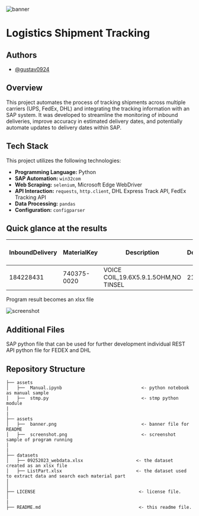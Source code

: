 ![banner](assets/banner.webp)
# Logistics Shipment Tracking
## Authors
-  [@gustav0924](https://www.github.com/gustav0924)
## Overview
This project automates the process of tracking shipments across multiple carriers (UPS, FedEx, DHL) and integrating the tracking information with an SAP system. It was developed to streamline the monitoring of inbound deliveries, improve accuracy in estimated delivery dates, and potentially automate updates to delivery dates within SAP.

## Tech Stack
This project utilizes the following technologies:
* **Programming Language:** Python
* **SAP Automation:** `win32com`
* **Web Scraping:** `selenium`, Microsoft Edge WebDriver
* **API Interaction:** `requests`, `http.client`, DHL Express Track API, FedEx Tracking API
* **Data Processing:** `pandas`
* **Configuration:** `configparser`

## Quick glance at the results

| InboundDelivery | MaterialKey | Description | DeliveryQuantity | Means of Transport - Key | Bill of landing - Key | Due Date | trackingnumber | status | estimatedTimeofDelivery | Carrier | Source | DateCalculated | Action |
|---|---|---|---|---|---|---|---|---|---|---|---|---|---|
| 184228431 | 740375-0020 | VOICE COIL,19.6X5.9.1.5OHM,NO TINSEL | 21,600 | 1021216221 | 773412432028 | 21/09/2023 0:00:00 | 773412432028 | Ready for pickup | 2023-05-15 00:00:00 | FEDEX | Bill | 2023-05-17 00:00:00 | Pending To Receive |






Program result becomes an xlsx file

![screenshot](assets/screenshot.png)

## Additional Files
SAP python file that can be used for further development
individual REST API python file for FEDEX and DHL

## Repository Structure

```
├── assets
│   ├──  Manual.ipynb                              <- python notebook as manual sample 
│   ├──  stmp.py                                   <- stmp python module 
|
|
├── assets
│   ├──  banner.png                                <- banner file for README
│   ├──  screenshot.png                            <- screenshot sample of program running
│
|
├── datasets
│   ├── 09252023_webdata.xlsx                    <- the dataset created as an xlsx file
│   ├── ListPart.xlsx                            <- the dataset used to extract data and search each material part
│
│
├── LICENSE                                       <- license file.
│
|
├── README.md                                     <- this readme file.

```
